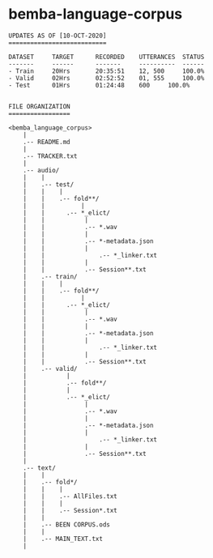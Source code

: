 # bemba-language-corpus


	UPDATES AS OF [10-OCT-2020]
	===========================
	
	DATASET		TARGET		RECORDED	UTTERANCES	STATUS			
	-------		------		-------		----------	------
	- Train		20Hrs		20:35:51	12, 500		100.0%		
	- Valid		02Hrs		02:52:52	01, 555		100.0%
	- Test		01Hrs		01:24:48	600		100.0%
	
	
	FILE ORGANIZATION
	=================
	
	<bemba_language_corpus>
		|
		.-- README.md
		|
		.-- TRACKER.txt
		|
		.-- audio/
		|    |
		|    .-- test/	
		|    |    |
		|    |    .-- fold**/
		|    |	        |
		|    |    	.-- *_elict/
		|    |    		 |
		|    |  		 .-- *.wav
		|    |  		 |
		|    |  		 .-- *-metadata.json
		|    |  		 |
		|    |  	      	 .-- *_linker.txt
		|    |  		 |
		|    |  		 .-- Session**.txt
		|    .-- train/	
		|    |    |
		|    |    .-- fold**/
		|    |	        |
		|    |    	.-- *_elict/
		|    |    		 |
		|    |  		 .-- *.wav
		|    |  		 |
		|    |  		 .-- *-metadata.json
		|    |  		 |
		|    |  	      	 .-- *_linker.txt
		|    |  		 |
		|    |  		 .-- Session**.txt
		|    .-- valid/	
		|    	    |
		|    	    .-- fold**/
		|	        |
		|        	.-- *_elict/
		|        		 |
		|    	  		 .-- *.wav
		|    	  		 |
		|    	  		 .-- *-metadata.json
		|    	  		 |
		|    	  	      	 .-- *_linker.txt
		|    	  		 |
		|    	  		 .-- Session**.txt
		|        
		.-- text/
		|    |
		|    .-- fold*/
		|    |    |
		|    |    .-- AllFiles.txt
		|    |    |
		|    |    .-- Session*.txt
		|    | 
		|    .-- BEEN CORPUS.ods
		|    |    
		|    .-- MAIN_TEXT.txt
		|

